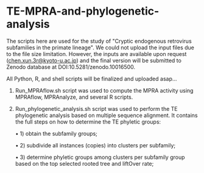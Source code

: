 # TE-MPRA-and-phylogenetic-analysis

The scripts here are used for the study of "Cryptic endogenous retrovirus subfamilies in the primate lineage". We could not upload the input files due to the file size limitation. However, the inputs are available upon request (chen.xun.3r@kyoto-u.ac.jp) and the final version will be submitted to Zenodo database at DOI:10.5281/zenodo.10016500.


All Python, R, and shell scripts will be finalized and uploaded asap...

1. Run_MPRAflow.sh script was used to compute the MPRA activity using MPRAflow, MPRAnalyze, and several R scripts.

2. Run_phylogenetic_analysis.sh script was used to perform the TE phylogenetic analysis based on multiple sequence alignment. It contains the full steps on how to determine the TE phyletic groups:


   •	1) obtain the subfamily groups;
   
   •	2) subdivide all instances (copies) into clusters per subfamily;

   •	3) determine phyletic groups among clusters per subfamily group based on the top selected rooted tree and liftOver rate;
